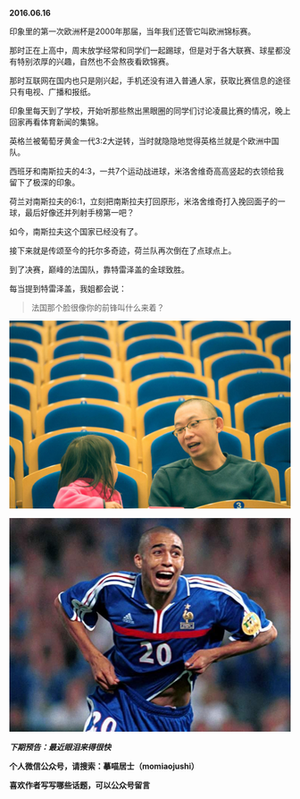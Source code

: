 
          
            
**2016.06.16**

印象里的第一次欧洲杯是2000年那届，当年我们还管它叫欧洲锦标赛。

那时正在上高中，周末放学经常和同学们一起踢球，但是对于各大联赛、球星都没有特别浓厚的兴趣，自然也不会熬夜看欧锦赛。

那时互联网在国内也只是刚兴起，手机还没有进入普通人家，获取比赛信息的途径只有电视、广播和报纸。

印象里每天到了学校，开始听那些熬出黑眼圈的同学们讨论凌晨比赛的情况，晚上回家再看体育新闻的集锦。

英格兰被葡萄牙黄金一代3:2大逆转，当时就隐隐地觉得英格兰就是个欧洲中国队。

西班牙和南斯拉夫的4:3，一共7个运动战进球，米洛舍维奇高高竖起的衣领给我留下了极深的印象。

荷兰对南斯拉夫的6:1，立刻把南斯拉夫打回原形，米洛舍维奇打入挽回面子的一球，最后好像还并列射手榜第一吧？

如今，南斯拉夫这个国家已经没有了。

接下来就是传颂至今的托尔多奇迹，荷兰队再次倒在了点球点上。

到了决赛，巅峰的法国队，靠特雷泽盖的金球致胜。

每当提到特雷泽盖，我姐都会说：
>法国那个脸很像你的前锋叫什么来着？





![](img/51001-ae6f284160209cb7.jpg)






![](img/51001-7525ab510666b8b0.jpg)





***下期预告：最近眼泪来得很快***


**个人微信公众号，请搜索：摹喵居士（momiaojushi）**

**喜欢作者写写哪些话题，可以公众号留言**

          
        